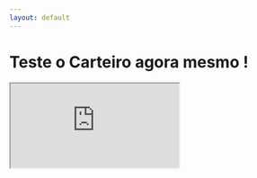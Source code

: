 ```yaml
---
layout: default
---
```


# Teste o Carteiro agora mesmo !

<iframe src='https://webchat.botframework.com/embed/carteiro-bot?s=zLmQBI4IH_U.cwA.pz4.ljuqvPsRCAePSLrfxvim2xIJ3ZAkfHJe_iEVUfp34-0'></iframe>